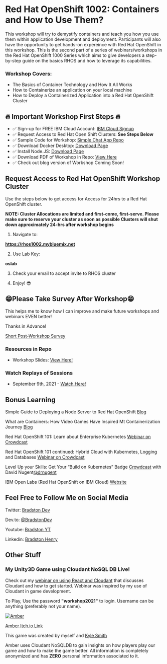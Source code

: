 # Red Hat OpenShift 1002: Containers and How to Use Them?

This workshop will try to demystify containers and teach you how you use them within application development and deployment. Participants will also have the opportunity to get hands-on expereince with Red Hat OpenShift in this workshop. This is the second part of a series of webinars/workshops in the Red Hat OpenShift 1000 Series which aims to give developers a step-by-step guide on the basics RHOS and how to leverage its capabilities. 

### Workshop Covers:

- The Basics of Container Technology and How It All Works
- How to Containerize an application on your local machine
- How to Deploy a Containerized Application into a Red Hat OpenShift Cluster


## 🔥 Important Workshop First Steps 🔥

- ✅ Sign-up for FREE IBM Cloud Account:  [IBM Cloud Signup](https://ibm.biz/BdfnQp)
- ✅ Request Access to Red Hat Open Shift Clusters:  **See Steps Below**
- ✅ Sample Code for Workshop: [Simple Chat App Repo](http://ibm.biz/simple-chat-app-repo-bradstondev)
- ✅ Download Docker Desktop:  [Download Page](https://www.docker.com/products/docker-desktop)
- ✅ Install Node.JS:  [Download Page](https://nodejs.org/en/)
- ✅ Download PDF of Workshop in Repo: [View Here](https://raw.githubusercontent.com/bradstondevcode/Red-Hat-OpenShift-1002/master/RHOS_1002-09_09_2021.pdf)
- ✅ Check out blog version of Workshop Coming Soon!


## Request Access to Red Hat OpenShift Workshop Cluster

Use the steps below to get access for Access for 24hrs to a Red Hat OpenShift cluster. 

**NOTE: Cluster Allocations are limited and first-come, first-serve. Please make sure to reserve your cluster as soon as possible Clusters will shut down approximately 24-hrs after workshop begins**

1) Navigate to:

**https://rhos1002.mybluemix.net**


2) Use Lab Key:

**oslab**

3) Check your email to accept invite to RHOS cluster

4) Enjoy! 😎



## 😁Please Take Survey After Workshop😁

This helps me to know how I can improve and make future workshops and webinars EVEN better!

Thanks in Advance!

[Short Post-Workshop Survey](https://ibm.biz/BdfnQ8)

### Resources in Repo

- Workshop Slides: [View Here!](https://raw.githubusercontent.com/bradstondevcode/Red-Hat-OpenShift-1002/master/RHOS_1002-09_09_2021.pdf)

### Watch Replays of Sessions

- September 9th, 2021 - [Watch Here!](https://ibm.biz/red-hat-openshift-1002-09092021)


## Bonus Learning

Simple Guide to Deploying a Node Server to Red Hat OpenShift  [Blog](https://ibm.biz/deploying-node-to-red-hat-openshift-bradstondev)

What are Containers: How Video Games Have Inspired Mt Containerization Journey [Blog](https://ibm.biz/what-are-containers-devto-bradstondev)

Red Hat OpenShift 101: Learn about Enterprise Kubernetes
[Webinar on Crowdcast](http://ibm.biz/red-hat-101-crowdcast-03022021)

Red Hat OpenShift 101 continued: Hybrid Cloud with Kubernetes, Logging and Databases
[Webinar on Crowdcast](http://ibm.biz/red-hat-101-pt2-crowdcast-03192021)

Level Up your Skills: Get Your “Build on Kubernetes” Badge [Crowdcast](https://www.crowdcast.io/e/level-up-your-skills-get-2) with David Nugent[@drnugent](https://twitter.com/drnugent)

IBM Open Labs (Red Hat OpenShift on IBM Cloud) [Website](https://ibm.biz/open-labs-red-ha-openshift-bradstondev)


## Feel Free to Follow Me on Social Media

Twitter: [Bradston Dev](https://twitter.com/BradstonDev)

Dev.to: [@BradstonDev](https://dev.to/bradstondev)

Youtube: [Bradston YT](https://www.youtube.com/channel/UC6Ky8s71RP65akLb_XV1_OA)

Linkedin: [Bradston Henry](https://www.linkedin.com/in/bradston-henry/)


## Other Stuff


### My Unity3D Game using Cloudant NoSQL DB Live!

Check out my [webinar on using React and Cloudant](https://ibm.biz/React-andCloudant-Basics-050621) that discusses Cloudant and how to get started. Webinar was inspired by my use of Cloudant in game development.

To Play, Use the password **"workshop2021"** to login. Username can be anything (preferably not your name). 

[![Amber](https://img.itch.zone/aW1hZ2UvMTgzMTA1Lzg1NjI0Mi5wbmc=/original/uvzIJy.png "Amber")](http://https://sleeping-zebu-games.itch.io/amber "Amber")

[Amber Itch.io Link](https://sleeping-zebu-games.itch.io/amber)

This game was created by myself and [Kyle Smith](https://www.linkedin.com/in/kyle-smith-67393b80/)

Amber uses Cloudant NoSQLDB to gain insights on how players play our game and how to make the game better. All information is completely anonymized and has **ZERO** personal information associated to it.


